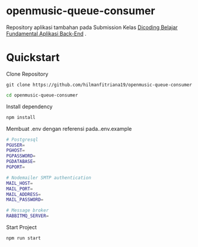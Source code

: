 # openmusic-queue-consumer

Repository aplikasi tambahan pada Submission Kelas [Dicoding Belajar Fundamental Aplikasi Back-End](https://www.dicoding.com/academies/271) .

# Quickstart

Clone Repository
```
git clone https://github.com/hilmanfitriana19/openmusic-queue-consumer
```
```bash
cd openmusic-queue-consumer
```

Install dependency
```bash
npm install
```

Membuat .env dengan referensi pada..env.example
```bash
# Postgresql
PGUSER=
PGHOST=
PGPASSWORD=
PGDATABASE=
PGPORT=

# Nodemailer SMTP authentication
MAIL_HOST=
MAIL_PORT=
MAIL_ADDRESS=
MAIL_PASSWORD=

# Message broker
RABBITMQ_SERVER=
```

Start Project
```bash
npm run start
```
